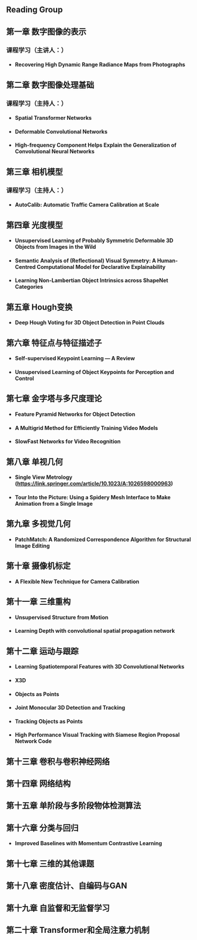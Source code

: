 ## Reading Group

## 第一章 数字图像的表示

### 课程学习（主讲人：）

- #### Recovering High Dynamic Range Radiance Maps from Photographs 


## 第二章  数字图像处理基础

### 课程学习（主持人：）

- #### Spatial Transformer Networks

- #### Deformable Convolutional Networks

- #### High-frequency Component Helps Explain the Generalization of Convolutional Neural Networks

## 第三章 相机模型

### 课程学习（主持人：）

- #### AutoCalib: Automatic Traffic Camera Calibration at Scale

## 第四章 光度模型

- #### Unsupervised Learning of Probably Symmetric Deformable 3D Objects from Images in the Wild

- #### Semantic Analysis of (Reflectional) Visual Symmetry: A Human-Centred Computational Model for Declarative Explainability

- #### Learning Non-Lambertian Object Intrinsics across ShapeNet Categories

## 第五章 Hough变换

- #### Deep Hough Voting for 3D Object Detection in Point Clouds

## 第六章 特征点与特征描述子

- #### Self-supervised Keypoint Learning — A Review

- #### Unsupervised Learning of Object Keypoints for Perception and Control

## 第七章 金字塔与多尺度理论

- #### Feature Pyramid Networks for Object Detection

- #### A Multigrid Method for Efficiently Training Video Models

- #### SlowFast Networks for Video Recognition

## 第八章 单视几何

- #### Single View Metrology (https://link.springer.com/article/10.1023/A:1026598000963)

- #### Tour Into the Picture: Using a Spidery Mesh Interface to Make Animation from a Single Image

## 第九章 多视觉几何

- #### PatchMatch: A Randomized Correspondence Algorithm for Structural Image Editing



## 第十章 摄像机标定

- #### A Flexible New Technique for Camera Calibration

## 第十一章 三维重构

- #### Unsupervised Structure from Motion

- #### Learning Depth with convolutional spatial propagation network

## 第十二章 运动与跟踪

- #### Learning Spatiotemporal Features with 3D Convolutional Networks

- #### X3D 

- #### Objects as Points

- #### Joint Monocular 3D Detection and Tracking

- #### Tracking Objects as Points

- #### High Performance Visual Tracking with Siamese Region Proposal Network Code

## 第十三章 卷积与卷积神经网络

#### 



## 第十四章 网络结构

## 第十五章 单阶段与多阶段物体检测算法

## 第十六章 分类与回归

- #### Improved Baselines with Momentum Contrastive Learning

## 第十七章 三维的其他课题

## 第十八章 密度估计、自编码与GAN

## 第十九章 自监督和无监督学习

## 第二十章 Transformer和全局注意力机制

## 